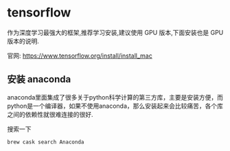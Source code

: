 # tensorflow

作为深度学习最强大的框架,推荐学习安装,建议使用 GPU 版本,下面安装也是 GPU 版本的说明.

官网: https://www.tensorflow.org/install/install_mac

## 安装 anaconda

anaconda里面集成了很多关于python科学计算的第三方库，主要是安装方便，而python是一个编译器，如果不使用anaconda，那么安装起来会比较痛苦，各个库之间的依赖性就很难连接的很好.

搜索一下

```
brew cask search Anaconda
```